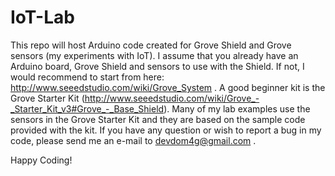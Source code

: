 # IoT-Lab
This repo will host Arduino code created for Grove Shield and Grove sensors (my experiments with IoT).
I assume that you already have an Arduino board, Grove Shield and sensors to use with the Shield.
If not, I would recommend to start from here:  http://www.seeedstudio.com/wiki/Grove_System .
A good beginner kit is the Grove Starter Kit (http://www.seeedstudio.com/wiki/Grove_-_Starter_Kit_v3#Grove_-_Base_Shield).
Many of my lab examples use the sensors in the Grove Starter Kit and they are based on the sample code provided with the kit.
If you have any question or wish to report a bug in my code, please send me an e-mail to devdom4g@gmail.com .

Happy Coding!
